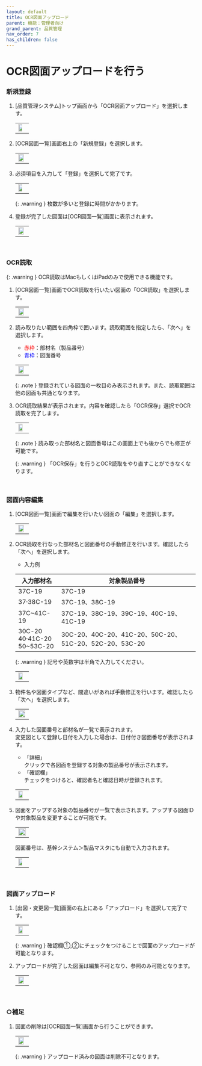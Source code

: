 ```yaml
---
layout: default
title: OCR図面アップロード
parent: 機能：管理者向け
grand_parent: 品質管理
nav_order: 7
has_children: false
---
```


# OCR図面アップロードを行う

### 新規登録

1. [品質管理システム]トップ画面から「OCR図面アップロード」を選択します。
    
    <table><tr><td>
    <img src="../../../../assets/images/quality-control/administrator/ocr-draw/1.png" width="70%">
    </td></tr></table>

1. [OCR図面一覧]画面右上の「新規登録」を選択します。

    <table><tr><td>
    <img src="../../../../assets/images/quality-control/administrator/ocr-draw/2.png" width="85%">
    </td></tr></table>

1. 必須項目を入力して「登録」を選択して完了です。

    <table><tr><td>
    <img src="../../../../assets/images/quality-control/administrator/ocr-draw/3.png" width="70%">
    </td></tr></table>

    {: .warning }
    枚数が多いと登録に時間がかかります。

1. 登録が完了した図面は[OCR図面一覧]画面に表示されます。

    <table><tr><td>
    <img src="../../../../assets/images/quality-control/administrator/ocr-draw/4.png" width="85%">
    </td></tr></table>

<br>

### OCR読取

{: .warning }
OCR読取はMacもしくはiPadのみで使用できる機能です。

1. [OCR図面一覧]画面でOCR読取を行いたい図面の「OCR読取」を選択します。

    <table><tr><td>
    <img src="../../../../assets/images/quality-control/administrator/ocr-draw/5.png" width="85%">
    </td></tr></table>

1. 読み取りたい範囲を四角枠で囲います。読取範囲を指定したら、「次へ」を選択します。

    - <span style="color: red; ">赤枠</span>：部材名（製品番号）  
    - <span style="color: blue; ">青枠</span>：図面番号

    <table><tr><td>
    <img src="../../../../assets/images/quality-control/administrator/ocr-draw/6.png" width="85%">
    </td></tr></table>

    {: .note }
    登録されている図面の一枚目のみ表示されます。また、読取範囲は他の図面も共通となります。

1. OCR読取結果が表示されます。内容を確認したら「OCR保存」選択でOCR読取を完了します。

    <table><tr><td>
    <img src="../../../../assets/images/quality-control/administrator/ocr-draw/7.png" width="75%">
    </td></tr></table>

    {: .note }
    読み取った部材名と図面番号はこの画面上でも後からでも修正が可能です。

    {: .warning }
    「OCR保存」を行うとOCR読取をやり直すことができなくなります。

<br>

### 図面内容編集

1. [OCR図面一覧]画面で編集を行いたい図面の「編集」を選択します。

    <table><tr><td>
    <img src="../../../../assets/images/quality-control/administrator/ocr-draw/8.png" width="85%">
    </td></tr></table>

1. OCR読取を行なった部材名と図面番号の手動修正を行います。確認したら「次へ」を選択します。

    - 入力例

    | 入力部材名                       | 対象製品番号                                           | 
    | -------------------------------- | ------------------------------------------------------ | 
    | 37C-19                           | 37C-19                                                 | 
    | 37·38C-19                        | 37C-19、38C-19                                         | 
    | 37C~41C-19                       | 37C-19、38C-19、39C-19、40C-19、41C-19                 | 
    | 30C-20<br>40·41C-20<br>50~53C-20 | 30C-20、40C-20、41C-20、50C-20、51C-20、52C-20、53C-20 | 


    {: .warning }
    記号や英数字は半角で入力してください。

    <table><tr><td>
    <img src="../../../../assets/images/quality-control/administrator/ocr-draw/9.png" width="75%">
    </td></tr></table>

1. 物件名や図面タイプなど、間違いがあれば手動修正を行います。確認したら「次へ」を選択します。

    <table><tr><td>
    <img src="../../../../assets/images/quality-control/administrator/ocr-draw/10.png" width="95%">
    </td></tr></table>

1. 入力した図面番号と部材名が一覧で表示されます。  
    変更図として登録し日付を入力した場合は、日付付き図面番号が表示されます。

    - 「詳細」  
    クリックで各図面を登録する対象の製品番号が表示されます。
    - 「確認欄」  
    チェックをつけると、確認者名と確認日時が登録されます。

    <table><tr><td>
    <img src="../../../../assets/images/quality-control/administrator/ocr-draw/11.png" width="75%">
    </td></tr></table>

1. 図面をアップする対象の製品番号が一覧で表示されます。アップする図面IDや対象製品を変更することが可能です。

    <table><tr><td>
    <img src="../../../../assets/images/quality-control/administrator/ocr-draw/12.png" width="100%">
    </td></tr></table>

    図面番号は、基幹システム＞製品マスタにも自動で入力されます。
    <table><tr><td>
    <img src="../../../../assets/images/quality-control/administrator/ocr-draw/13.png" width="70%">
    </td></tr></table>

<br>

### 図面アップロード

1. [出図・変更図一覧]画面の右上にある「アップロード」を選択して完了です。

    <table><tr><td>
    <img src="../../../../assets/images/quality-control/administrator/ocr-draw/14.png" width="75%">
    </td></tr></table>

    {: .warning }
    確認欄①,②にチェックをつけることで図面のアップロードが可能となります。

1. アップロードが完了した図面は編集不可となり、参照のみ可能となります。

    <table><tr><td>
    <img src="../../../../assets/images/quality-control/administrator/ocr-draw/15.png" width="85%">
    </td></tr></table>

<br>

### ○補足

1. 図面の削除は[OCR図面一覧]画面から行うことができます。

    <table><tr><td>
    <img src="../../../../assets/images/quality-control/administrator/ocr-draw/16.png" width="85%">
    </td></tr></table>

    {: .warning }
    アップロード済みの図面は削除不可となります。
